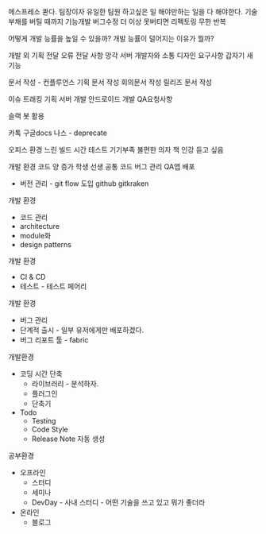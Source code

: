
메스프레소 콴다.
팀장이자 유일한 팀원
하고싶은 일 해야만하는 일을 다 해야한다.
기술 부채를 버틸 때까지 기능개발 버그수정
더 이상 못버티면 리펙토링
무한 반복

어떻게 개발 능률을 높일 수 있을까?
개발 능률이 덜어지는 이유가 뭘까?

개발 외
기획 전달 오류
전달 사항 망각
서버 개발자와 소통
디자인 요구사항
갑자기 새 기능

문서 작성 - 컨플루언스
기획 문서 작성
회의문서 작성
릴리즈 문서 작성

이슈 트래킹
기획
서버 개발
안드로이드 개발
QA요청사항

슬랙 봇 활용

카톡 구글docs 나스 - deprecate

오피스 환경
느린 빌드 시간
테스트 기기부족
불편한 의자
책 인강 듣고 싶음

개발 환경
코드 양 증가
학생 선생 공통 코드
버그 관리
QA앱 배포
- 버전 관리 - git flow 도입
github gitkraken

개발 환경
- 코드 관리
- architecture
- module화
- design patterns

개발 환경
- CI & CD
- 테스트 - 테스트 페어리

개발 환경
- 버그 관리
- 단계적 출시 - 일부 유저에게만 배포하겠다.
- 버그 리포트 툴 - fabric

개발환경
- 코딩 시간 단축
  - 라이브러리 - 분석하자.
  - 플러그인
  - 단축기
- Todo
  - Testing
  - Code Style
  - Release Note 자동 생성

공부환경
- 오프라인
  - 스터디
  - 세미나
  - DevDay - 사내 스터디 - 어떤 기술을 쓰고 있고 뭐가 좋더라
- 온라인
  - 블로그
